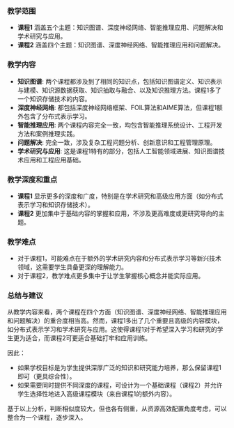 ### 教学范围
- **课程1** 涵盖五个主题：知识图谱、深度神经网络、智能推理应用、问题解决和学术研究与应用。
- **课程2** 涵盖四个主题：知识图谱、深度神经网络、智能推理应用和问题解决。

### 教学内容
- **知识图谱**: 两个课程都涉及到了相同的知识点，包括知识图谱定义、知识表示与建模、知识源数据获取、知识抽取与融合、以及知识推理方法。课程1多了一个知识存储技术的内容。
- **深度神经网络**: 都包括深度神经网络框架、FOIL算法和AIME算法，但课程1额外包含了分布式表示学习。
- **智能推理应用**: 两个课程内容完全一致，均包含智能推理系统设计、工程开发方法和案例推理实践。
- **问题解决**: 完全一致，涉及复杂工程问题分析、创新意识和工程管理原理。
- **学术研究与应用**: 这是课程1特有的部分，包括人工智能领域进展、知识图谱技术应用和工程应用基础。

### 教学深度和重点
- **课程1** 显示更多的深度和广度，特别是在学术研究和高级应用方面（如分布式表示学习和知识存储技术）。
- **课程2** 更加集中于基础内容的掌握和应用，不涉及更高难度或更研究导向的主题。

### 教学难点
- 对于课程1，可能难点在于额外的学术研究内容和分布式表示学习等新兴技术领域，这需要学生具备更深的理解能力。
- 对于课程2，教学难点更多集中于让学生掌握核心概念并能实际应用。

### 总结与建议
从教学内容来看，两个课程在四个方面（知识图谱、深度神经网络、智能推理应用和问题解决）的重合度相当高。然而，课程1多出了几个重要且高级的内容模块，如分布式表示学习和学术研究与应用。这使得课程1对于希望深入学习和研究的学生更为适合，而课程2可更适合基础打牢和应用训练。

因此：
- 如果学校目标是为学生提供深厚广泛的知识和研究能力培养，那么保留课程1即可（更具综合性）。
- 如果需要同时提供不同深度的课程，可设计为一个基础课程（课程2）并允许学生选择性地进入高级课程模块（来自课程1的额外内容）。

基于以上分析，判断相似度较大，但也各有侧重，从资源高效配置角度考虑，可以整合为一个课程，逐步深入。

